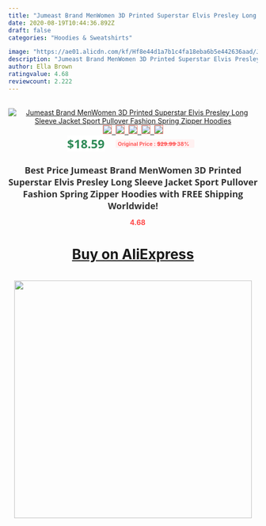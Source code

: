 ```yaml
---
title: "Jumeast Brand MenWomen 3D Printed Superstar Elvis Presley Long Sleeve Jacket Sport Pullover Fashion Spring Zipper Hoodies"
date: 2020-08-19T10:44:36.892Z
draft: false
categories: "Hoodies & Sweatshirts"

image: "https://ae01.alicdn.com/kf/Hf8e44d1a7b1c4fa18eba6b5e442636aad/Jumeast-Brand-Men-Women-3D-Printed-Superstar-Elvis-Presley-Long-Sleeve-Jacket-Sport-Pullover-Fashion-Spring.jpg"
description: "Jumeast Brand MenWomen 3D Printed Superstar Elvis Presley Long Sleeve Jacket Sport Pullover Fashion Spring Zipper Hoodies"
author: Ella Brown
ratingvalue: 4.68
reviewcount: 2.222
---
```

<br>
<div style="text-align: center;">
<a href="https://s.click.aliexpress.com/e/_9fmrS9" target="_blank" rel="nofollow noopener noreferrer"><img alt="Jumeast Brand MenWomen 3D Printed Superstar Elvis Presley Long Sleeve Jacket Sport Pullover Fashion Spring Zipper Hoodies" class="magnifier-image" src="https://ae01.alicdn.com/kf/Hf8e44d1a7b1c4fa18eba6b5e442636aad/Jumeast-Brand-Men-Women-3D-Printed-Superstar-Elvis-Presley-Long-Sleeve-Jacket-Sport-Pullover-Fashion-Spring.jpg_640x640.jpg">
<br>
<img style="border:1px solid salmon" src="https://ae01.alicdn.com/kf/Hf8e44d1a7b1c4fa18eba6b5e442636aad/Jumeast-Brand-Men-Women-3D-Printed-Superstar-Elvis-Presley-Long-Sleeve-Jacket-Sport-Pullover-Fashion-Spring.jpg_120x120.jpg">&nbsp;&nbsp;<img style="border:1px solid salmon" src="https://ae01.alicdn.com/kf/Hfd6717e4a54e402bb23179c0f15f94c6u/Jumeast-Brand-Men-Women-3D-Printed-Superstar-Elvis-Presley-Long-Sleeve-Jacket-Sport-Pullover-Fashion-Spring.jpg_120x120.jpg">&nbsp;&nbsp;<img style="border:1px solid salmon" src="_120x120.jpg">&nbsp;&nbsp;<img style="border:1px solid salmon" src="_120x120.jpg">&nbsp;&nbsp;<img style="border:1px solid salmon" src="_120x120.jpg"></a></div><br0>
<div style="text-align: center;"><span style="background-color: white; border: 0px; box-sizing: border-box; color: seagreen; display: inline-block; font-family: &quot;open sans&quot; , &quot;arial&quot; , &quot;helvetica&quot; , sans-serif , &quot;heiti&quot;; font-size: 24px; font-stretch: inherit; font-weight: 700; line-height: inherit; margin: 0px 10px 0px 0px; padding: 0px; vertical-align: middle;">$18.59 </span>
<span style="background: rgb(255 , 241 , 241); border-radius: 3px; border: 0px; box-sizing: border-box; color: #ff4747; display: inline-block; font-family: inherit; font-size: 12px; font-stretch: inherit; font-style: inherit; font-variant: inherit; font-weight: 600; line-height: inherit; margin: 0px; padding: 2px 5px; transform: scale(0.9); vertical-align: middle;">Original Price : <b style="text-decoration: line-through;">$29.99 </b> 38%&nbsp;&nbsp;</span></div>
<h1 style="color: #333333; display: inline-block; font-family: &quot;open sans&quot; , &quot;arial&quot; , &quot;helvetica&quot; , sans-serif , &quot;heiti&quot;; font-size: 18px; font-stretch: inherit; font-weight: 700; text-align: center;">Best Price Jumeast Brand MenWomen 3D Printed Superstar Elvis Presley Long Sleeve Jacket Sport Pullover Fashion Spring Zipper Hoodies with FREE Shipping Worldwide!</h1>
<div style="color: #ff4747; text-align: center;">
<img src="https://4.bp.blogspot.com/-M0ZcTcb-5uY/XleCXlxnR4I/AAAAAAAAAEc/OrjgMkXV1oMQFaCRZj5HQwOCBcu3w1FegCPcBGAYYCw/s1600/star.png" style="height: 15px;">&nbsp;<b>4.68</b></div>
<div class="button_cont" align="center"><a class="buynow_a" href="https://s.click.aliexpress.com/e/_9fmrS9" target="_blank" rel="nofollow noopener noreferrer"><H1>Buy on AliExpress</H1></a></div><br>
<div class="separator" style="clear: both; text-align: center;">
<img src="https://lh3.googleusercontent.com/-pTy5HemUv9M/XlePHvY0dAI/AAAAAAAAAE4/0nX5iRUoIWY8eMW9Dpxeirr157OZliDIgCLcBGAsYHQ/s1600/badge.gif" width="480">
</div>
